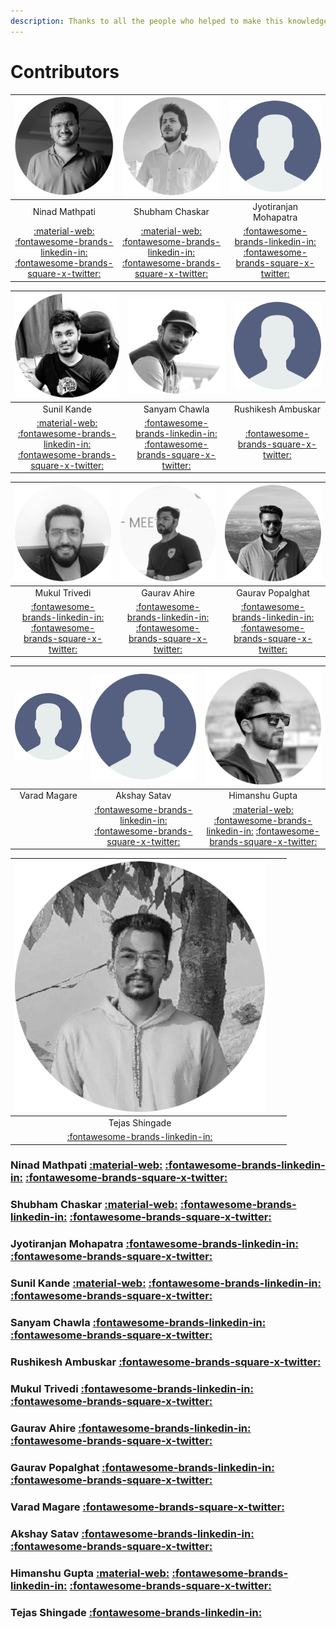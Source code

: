 ```yaml
---
description: Thanks to all the people who helped to make this knowledge base.
---
```


# Contributors

| ![Ninad Mathpati](../attachments/collaborator_images/Ninad_Mathpati.jpg) | ![Shubham Chaskar](../attachments/collaborator_images/Shubham_Chaskar.jpg) | ![Jyotiranjan Mohapatra](../attachments/collaborator_images/default.png) |
|:---:|:---:|:---:|
| Ninad Mathpati | Shubham Chaskar | Jyotiranjan Mohapatra  |
| [:material-web:](https://ninadmathpati.com) [:fontawesome-brands-linkedin-in:](https://linkedin.com/in/ninad-mathpati/) [:fontawesome-brands-square-x-twitter:](https://twitter.com/ninad\_mathpati) | [:material-web:](https://shubhamchaskar.com/) [:fontawesome-brands-linkedin-in:](https://www.linkedin.com/in/shubham-chaskar) [:fontawesome-brands-square-x-twitter:](https://twitter.com/chaskar\_shubham) | [:fontawesome-brands-linkedin-in:](https://www.linkedin.com/in/jyotiranjan-mohapatra/) [:fontawesome-brands-square-x-twitter:](https://twitter.com/sonumohapatra92) |

| ![Sunil Kande](../attachments/collaborator_images/Sunil_Kande.jpg) | ![Sanyam Chawla](../attachments/collaborator_images/Sanyam_Chawla.jpg) | ![Rushikesh Ambuskar](../attachments/collaborator_images/default.png) |
|:---:|:---:|:---:|
| Sunil Kande | Sanyam Chawla | Rushikesh Ambuskar |
| [:material-web:](https://techfrendz007.blogspot.com/) [:fontawesome-brands-linkedin-in:](https://www.linkedin.com/in/sunil-kande-495b7812b/) [:fontawesome-brands-square-x-twitter:](https://twitter.com/Sunil45\_) | [:fontawesome-brands-linkedin-in:](https://www.linkedin.com/in/infosecsanyam/) [:fontawesome-brands-square-x-twitter:](https://twitter.com/infosecsanyam) | [:fontawesome-brands-square-x-twitter:](https://twitter.com/u1tran00b) |

| ![Mukul Trivedi](../attachments/collaborator_images/Mukul_Trivedi.jpg) | ![Gaurav Ahire](../attachments/collaborator_images/Gaurav_Ahire.jpg) | ![Gaurav Popalghat](../attachments/collaborator_images/Gaurav_Popalghat.jpg) |
|:---:|:---:|:---:|
| Mukul Trivedi | Gaurav Ahire | Gaurav Popalghat |
| [:fontawesome-brands-linkedin-in:](https://www.linkedin.com/in/m0hn1sh/) [:fontawesome-brands-square-x-twitter:](https://twitter.com/M0hn1sh) | [:fontawesome-brands-linkedin-in:](https://www.linkedin.com/in/gaurav-ahire-27b378140) [:fontawesome-brands-square-x-twitter:](https://twitter.com/GauravAhire12) | [:fontawesome-brands-linkedin-in:](https://www.linkedin.com/in/noobx/) [:fontawesome-brands-square-x-twitter:](https://twitter.com/N008x) |

| ![Varad Magare](../attachments/collaborator_images/default.png) | ![Akshay Satav](../attachments/collaborator_images/default.png) | ![Himanshu Gupta](../attachments/collaborator_images/Himanshu_Gupta.jpg) |
|:---:|:---:|:---:|
| Varad Magare | Akshay Satav | Himanshu Gupta |
| | [:fontawesome-brands-linkedin-in:](https://www.linkedin.com/in/akshaysatav) [:fontawesome-brands-square-x-twitter:](https://twitter.com/AkkiSatav) | [:material-web:](https://himanshugupta2077.github.io/) [:fontawesome-brands-linkedin-in:](https://www.linkedin.com/in/himanshugupta2077) [:fontawesome-brands-square-x-twitter:](https://twitter.com/himanshug2077) |

| ![Tejas Shingade](../attachments/collaborator_images/Tejas_Shingade.jpg) | | |
|:---:|:---:|:---:|
| Tejas Shingade | | |
| [:fontawesome-brands-linkedin-in:](https://www.linkedin.com/in/tejas-shingade/) | | |

### Ninad Mathpati [:material-web:](https://ninadmathpati.com) [:fontawesome-brands-linkedin-in:](https://linkedin.com/in/ninad-mathpati/) [:fontawesome-brands-square-x-twitter:](https://twitter.com/ninad\_mathpati)

### Shubham Chaskar [:material-web:](https://shubhamchaskar.com/) [:fontawesome-brands-linkedin-in:](https://www.linkedin.com/in/shubham-chaskar) [:fontawesome-brands-square-x-twitter:](https://twitter.com/chaskar\_shubham)

### Jyotiranjan Mohapatra [:fontawesome-brands-linkedin-in:](https://www.linkedin.com/in/jyotiranjan-mohapatra/) [:fontawesome-brands-square-x-twitter:](https://twitter.com/sonumohapatra92)

### Sunil Kande [:material-web:](https://techfrendz007.blogspot.com/) [:fontawesome-brands-linkedin-in:](https://www.linkedin.com/in/sunil-kande-495b7812b/) [:fontawesome-brands-square-x-twitter:](https://twitter.com/Sunil45\_)

### Sanyam Chawla [:fontawesome-brands-linkedin-in:](https://www.linkedin.com/in/infosecsanyam/) [:fontawesome-brands-square-x-twitter:](https://twitter.com/infosecsanyam)

### Rushikesh Ambuskar [:fontawesome-brands-square-x-twitter:](https://twitter.com/u1tran00b)

### Mukul Trivedi [:fontawesome-brands-linkedin-in:](https://www.linkedin.com/in/m0hn1sh/) [:fontawesome-brands-square-x-twitter:](https://twitter.com/M0hn1sh)

### Gaurav Ahire [:fontawesome-brands-linkedin-in:](https://www.linkedin.com/in/gaurav-ahire-27b378140) [:fontawesome-brands-square-x-twitter:](https://twitter.com/GauravAhire12)

### Gaurav Popalghat [:fontawesome-brands-linkedin-in:](https://www.linkedin.com/in/noobx/) [:fontawesome-brands-square-x-twitter:](https://twitter.com/N008x)

### Varad Magare [:fontawesome-brands-square-x-twitter:](https://twitter.com/magarevarad)

### Akshay Satav [:fontawesome-brands-linkedin-in:](https://www.linkedin.com/in/akshaysatav) [:fontawesome-brands-square-x-twitter:](https://twitter.com/AkkiSatav)

### Himanshu Gupta [:material-web:](https://himanshugupta2077.github.io/) [:fontawesome-brands-linkedin-in:](https://www.linkedin.com/in/himanshugupta2077) [:fontawesome-brands-square-x-twitter:](https://twitter.com/himanshug2077)

### Tejas Shingade [:fontawesome-brands-linkedin-in:](https://www.linkedin.com/in/tejas-shingade/)